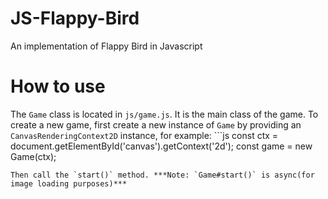 # JS-Flappy-Bird
An implementation of Flappy Bird in Javascript

# How to use
The `Game` class is located in `js/game.js`. It is the main class of the game. To create a new game, first create a new instance of `Game` by providing an `CanvasRenderingContext2D` instance, for example: ```js
const ctx = document.getElementById('canvas').getContext('2d');
const game = new Game(ctx);
```
Then call the `start()` method. ***Note: `Game#start()` is async(for image loading purposes)***